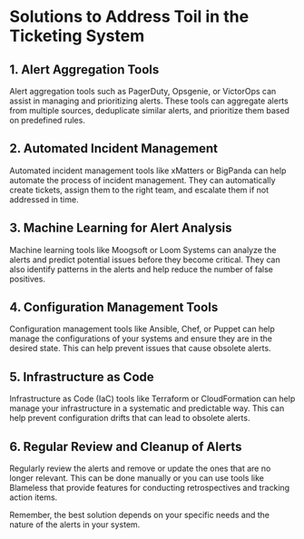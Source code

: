 # Solutions to Address Toil in the Ticketing System

## 1. Alert Aggregation Tools

Alert aggregation tools such as PagerDuty, Opsgenie, or VictorOps can assist in managing and prioritizing alerts. These tools can aggregate alerts from multiple sources, deduplicate similar alerts, and prioritize them based on predefined rules.

## 2. Automated Incident Management

Automated incident management tools like xMatters or BigPanda can help automate the process of incident management. They can automatically create tickets, assign them to the right team, and escalate them if not addressed in time.

## 3. Machine Learning for Alert Analysis

Machine learning tools like Moogsoft or Loom Systems can analyze the alerts and predict potential issues before they become critical. They can also identify patterns in the alerts and help reduce the number of false positives.

## 4. Configuration Management Tools

Configuration management tools like Ansible, Chef, or Puppet can help manage the configurations of your systems and ensure they are in the desired state. This can help prevent issues that cause obsolete alerts.

## 5. Infrastructure as Code

Infrastructure as Code (IaC) tools like Terraform or CloudFormation can help manage your infrastructure in a systematic and predictable way. This can help prevent configuration drifts that can lead to obsolete alerts.

## 6. Regular Review and Cleanup of Alerts

Regularly review the alerts and remove or update the ones that are no longer relevant. This can be done manually or you can use tools like Blameless that provide features for conducting retrospectives and tracking action items.

Remember, the best solution depends on your specific needs and the nature of the alerts in your system.